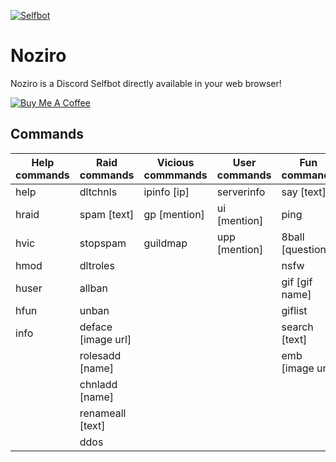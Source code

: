 
[![Selfbot](https://cdn.discordapp.com/attachments/742444916105412698/747583351338041444/Noziro_Selfbot.png)](https://noziro.now.sh/selfbot)

# Noziro
Noziro is a Discord Selfbot directly available in your web browser!

[![Buy Me A Coffee](https://www.buymeacoffee.com/assets/img/custom_images/orange_img.png)](https://www.buymeacoffee.com/saravenpi)

## Commands
| Help commands | Raid commands | Vicious commmands | User commands | Fun commands |
| ------------- | ------------- | ------------------| --------------| -------------|
| help          | dltchnls      | ipinfo [ip]       | serverinfo    | say [text]   |
| hraid         | spam [text]   | gp [mention]      | ui [mention]  | ping         |
| hvic          | stopspam      | guildmap          | upp [mention] | 8ball [question] |
| hmod          | dltroles      |                   |               | nsfw         |
| huser         | allban        |                   |               | gif [gif name] |
| hfun          | unban         |                   |               | giflist      |
| info          | deface [image url] |              |               | search [text] |
|               | rolesadd [name] |                 |               | emb [image url] |
|               | chnladd [name] |                  |               |              |
|               | renameall [text] |                |               |              |
|               |  ddos |                           |               |              |
